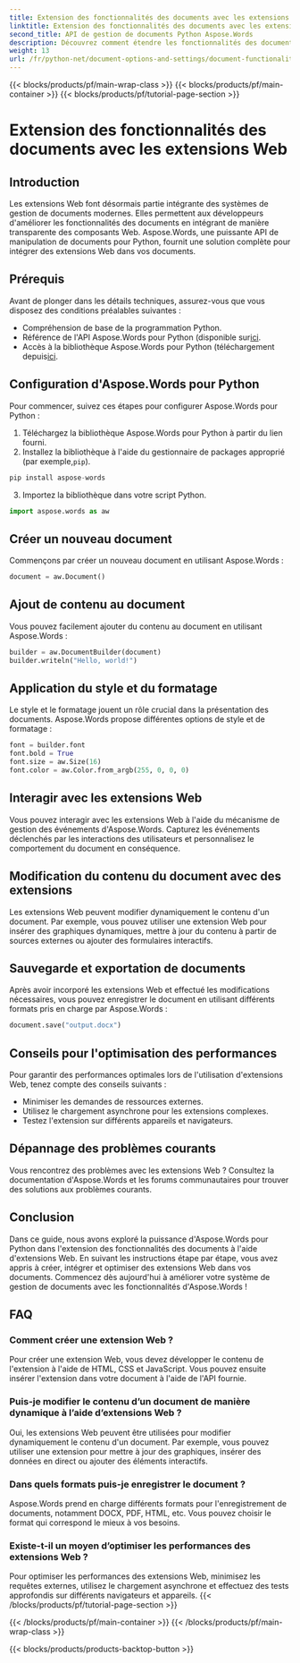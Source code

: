 ```yaml
---
title: Extension des fonctionnalités des documents avec les extensions Web
linktitle: Extension des fonctionnalités des documents avec les extensions Web
second_title: API de gestion de documents Python Aspose.Words
description: Découvrez comment étendre les fonctionnalités des documents avec des extensions Web à l'aide d'Aspose.Words pour Python. Guide étape par étape avec code source pour une intégration transparente.
weight: 13
url: /fr/python-net/document-options-and-settings/document-functionality-web-extensions/
---
```


{{< blocks/products/pf/main-wrap-class >}}
{{< blocks/products/pf/main-container >}}
{{< blocks/products/pf/tutorial-page-section >}}

# Extension des fonctionnalités des documents avec les extensions Web


## Introduction

Les extensions Web font désormais partie intégrante des systèmes de gestion de documents modernes. Elles permettent aux développeurs d'améliorer les fonctionnalités des documents en intégrant de manière transparente des composants Web. Aspose.Words, une puissante API de manipulation de documents pour Python, fournit une solution complète pour intégrer des extensions Web dans vos documents.

## Prérequis

Avant de plonger dans les détails techniques, assurez-vous que vous disposez des conditions préalables suivantes :

- Compréhension de base de la programmation Python.
-  Référence de l'API Aspose.Words pour Python (disponible sur[ici](https://reference.aspose.com/words/python-net/).
-  Accès à la bibliothèque Aspose.Words pour Python (téléchargement depuis[ici](https://releases.aspose.com/words/python/).

## Configuration d'Aspose.Words pour Python

Pour commencer, suivez ces étapes pour configurer Aspose.Words pour Python :

1. Téléchargez la bibliothèque Aspose.Words pour Python à partir du lien fourni.
2.  Installez la bibliothèque à l'aide du gestionnaire de packages approprié (par exemple,`pip`).

```python
pip install aspose-words
```

3. Importez la bibliothèque dans votre script Python.

```python
import aspose.words as aw
```

## Créer un nouveau document

Commençons par créer un nouveau document en utilisant Aspose.Words :

```python
document = aw.Document()
```

## Ajout de contenu au document

Vous pouvez facilement ajouter du contenu au document en utilisant Aspose.Words :

```python
builder = aw.DocumentBuilder(document)
builder.writeln("Hello, world!")
```

## Application du style et du formatage

Le style et le formatage jouent un rôle crucial dans la présentation des documents. Aspose.Words propose différentes options de style et de formatage :

```python
font = builder.font
font.bold = True
font.size = aw.Size(16)
font.color = aw.Color.from_argb(255, 0, 0, 0)
```

## Interagir avec les extensions Web

Vous pouvez interagir avec les extensions Web à l'aide du mécanisme de gestion des événements d'Aspose.Words. Capturez les événements déclenchés par les interactions des utilisateurs et personnalisez le comportement du document en conséquence.

## Modification du contenu du document avec des extensions

Les extensions Web peuvent modifier dynamiquement le contenu d'un document. Par exemple, vous pouvez utiliser une extension Web pour insérer des graphiques dynamiques, mettre à jour du contenu à partir de sources externes ou ajouter des formulaires interactifs.

## Sauvegarde et exportation de documents

Après avoir incorporé les extensions Web et effectué les modifications nécessaires, vous pouvez enregistrer le document en utilisant différents formats pris en charge par Aspose.Words :

```python
document.save("output.docx")
```

## Conseils pour l'optimisation des performances

Pour garantir des performances optimales lors de l'utilisation d'extensions Web, tenez compte des conseils suivants :

- Minimiser les demandes de ressources externes.
- Utilisez le chargement asynchrone pour les extensions complexes.
- Testez l'extension sur différents appareils et navigateurs.

## Dépannage des problèmes courants

Vous rencontrez des problèmes avec les extensions Web ? Consultez la documentation d'Aspose.Words et les forums communautaires pour trouver des solutions aux problèmes courants.

## Conclusion

Dans ce guide, nous avons exploré la puissance d'Aspose.Words pour Python dans l'extension des fonctionnalités des documents à l'aide d'extensions Web. En suivant les instructions étape par étape, vous avez appris à créer, intégrer et optimiser des extensions Web dans vos documents. Commencez dès aujourd'hui à améliorer votre système de gestion de documents avec les fonctionnalités d'Aspose.Words !

## FAQ

### Comment créer une extension Web ?

Pour créer une extension Web, vous devez développer le contenu de l'extension à l'aide de HTML, CSS et JavaScript. Vous pouvez ensuite insérer l'extension dans votre document à l'aide de l'API fournie.

### Puis-je modifier le contenu d’un document de manière dynamique à l’aide d’extensions Web ?

Oui, les extensions Web peuvent être utilisées pour modifier dynamiquement le contenu d'un document. Par exemple, vous pouvez utiliser une extension pour mettre à jour des graphiques, insérer des données en direct ou ajouter des éléments interactifs.

### Dans quels formats puis-je enregistrer le document ?

Aspose.Words prend en charge différents formats pour l'enregistrement de documents, notamment DOCX, PDF, HTML, etc. Vous pouvez choisir le format qui correspond le mieux à vos besoins.

### Existe-t-il un moyen d’optimiser les performances des extensions Web ?

Pour optimiser les performances des extensions Web, minimisez les requêtes externes, utilisez le chargement asynchrone et effectuez des tests approfondis sur différents navigateurs et appareils.
{{< /blocks/products/pf/tutorial-page-section >}}

{{< /blocks/products/pf/main-container >}}
{{< /blocks/products/pf/main-wrap-class >}}

{{< blocks/products/products-backtop-button >}}
